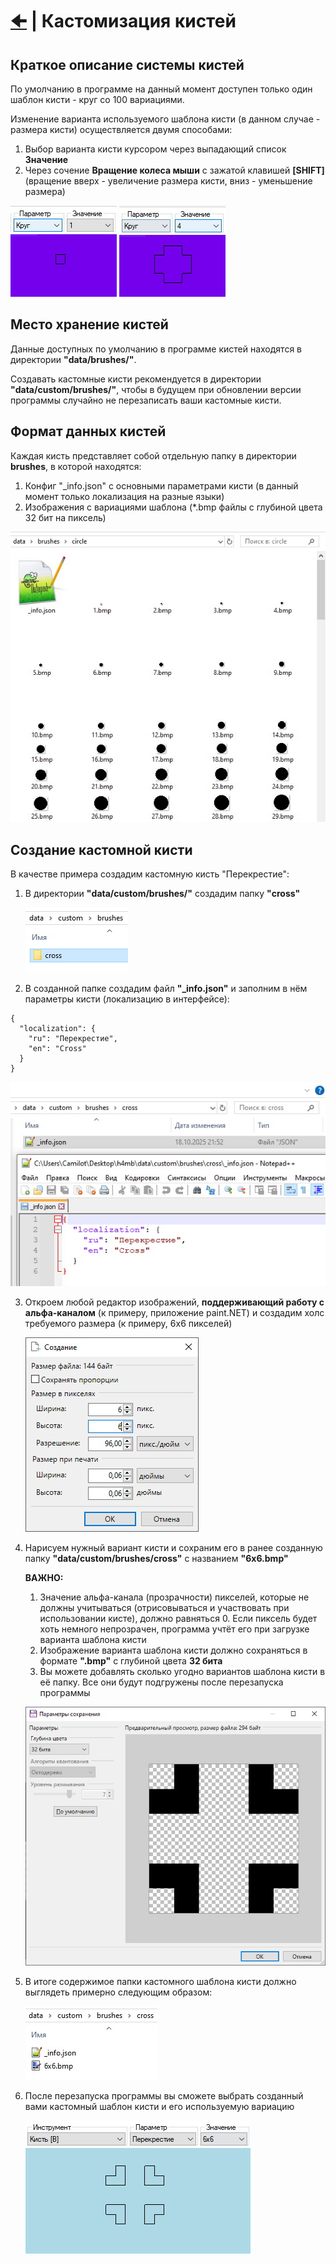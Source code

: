 # [🠈](../lang=ru.md) | Кастомизация кистей

## Краткое описание системы кистей

По умолчанию в программе на данный момент доступен только один шаблон кисти - круг со 100 вариациями.

Изменение варианта используемого шаблона кисти (в данном случае - размера кисти) осуществляется двумя способами:
1. Выбор варианта кисти курсором через выпадающий список **Значение**
2. Через сочение **Вращение колеса мыши** с зажатой клавишей **[SHIFT]** (вращение вверх - увеличение размера кисти, вниз - уменьшение размера)

![alt text](_images/topbar_parameter_pattern_1_lang=ru.jpg)
![alt text](_images/topbar_parameter_pattern_2_lang=ru.jpg)

## Место хранение кистей

Данные доступных по умолчанию в программе кистей находятся в директории **"data/brushes/"**.

Создавать кастомные кисти рекомендуется в директории **"data/custom/brushes/"**, чтобы в будущем при обновлении версии программы случайно не перезаписать ваши кастомные кисти.

## Формат данных кистей

Каждая кисть представляет собой отдельную папку в директории **brushes**, в которой находятся:
1. Конфиг "_info.json" с основными параметрами кисти (в данный момент только локализация на разные языки)
2. Изображения с вариациями шаблона (*.bmp файлы с глубиной цвета 32 бит на пиксель)

![alt text](_images/brush_data_directory.jpg)

## Создание кастомной кисти

В качестве примера создадим кастомную кисть "Перекрестие":

1. В директории **"data/custom/brushes/"** создадим папку **"cross"**

    ![alt text](_images/custom_brush_creation_0_lang=ru.jpg)

2. В созданной папке создадим файл **"_info.json"** и заполним в нём параметры кисти (локализацию в интерфейсе):
```
{
  "localization": {
    "ru": "Перекрестие",
    "en": "Cross"
  }
}
```
![alt text](_images/custom_brush_creation_1_lang=ru.jpg)

3. Откроем любой редактор изображений, **поддерживающий работу с альфа-каналом** (к примеру, приложение paint.NET) и создадим холс требуемого размера (к примеру, 6х6 пикселей)

    ![alt text](_images/custom_brush_creation_2_lang=ru.jpg)

4. Нарисуем нужный вариант кисти и сохраним его в ранее созданную папку **"data/custom/brushes/cross"** с названием **"6x6.bmp"**   

    **ВАЖНО:**
    1. Значение альфа-канала (прозрачности) пикселей, которые не должны учитываться (отрисовываться и участвовать при использовании кисте), должно равняться 0. Если пиксель будет хоть немного непрозрачен, программа учтёт его при загрузке варианта шаблона кисти
    2. Изображение варианта шаблона кисти должно сохраняться в формате **".bmp"** с глубиной цвета **32 бита**
    3. Вы можете добавлять сколько угодно вариантов шаблона кисти в её папку. Все они будут подгружены после перезапуска программы

    ![alt text](_images/custom_brush_creation_3_lang=ru.jpg)

5. В итоге содержимое папки кастомного шаблона кисти должно выглядеть примерно следующим образом:

    ![alt text](_images/custom_brush_creation_4_lang=ru.jpg)

6. После перезапуска программы вы сможете выбрать созданный вами кастомный шаблон кисти и его используемую вариацию

    ![alt text](_images/custom_brush_creation_5_lang=ru.jpg)